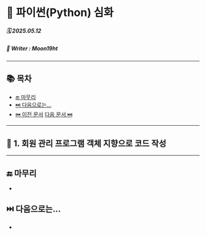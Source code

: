 # 🧩 파이썬(Python) 심화

##### 🗓️ 2025.05.12
##### 📝 Writer : Moon19ht

---

## 📚 목차


- [🔚 마무리](#-마무리)
- [⏭️ 다음으로는...](#️-다음으로는)
- [⏮️ 이전 문서](./0509%20정리.md) [다음 문서 ⏭️](./0513%20정리.md)

---

## 📌 1. 회원 관리 프로그램 객체 지향으로 코드 작성



---

## 🔚 마무리
- 

## ⏭️ 다음으로는...
- 
